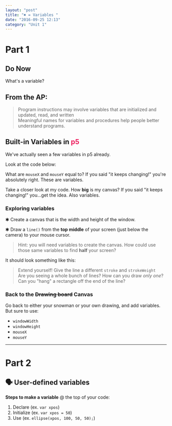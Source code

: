 ```yaml
---
layout: "post"
title: "✖ = Variables "
date: "2016-09-25 12:13"
category: "Unit 1"
---
```


# Part 1

## Do Now
What's a variable?

## From the AP:
> Program instructions may involve variables that are initialized and updated, read, and written    
> Meaningful names for variables and procedures help people better understand programs.

## Built-in Variables in <span style="color: #ED1F5E">p5</span>
We've actually seen a few variables in p5 already.

Look at the code below:

<script type="text/p5" data-autoplay data-preview-width="300" data-preview-height="">
// This goes at the top of your code
function setup(){
    createCanvas(windowWidth,windowHeight)
}

function draw(){
background('white')
textSize(10)
text('Mouse X = ' + mouseX + " | Mouse Y = " + mouseY, 10, 10)
}
</script>

What are `mouseX` and `mouseY` equal to? If you said "it keeps changing!" you're absolutely right. These are variables.

Take a closer look at my code. How **big** is my canvas? If you said "it keeps changing!" you...get the idea. Also variables.

### Exploring variables
✱ Create a canvas that is the width and height of the window.

✱ Draw a `line()` from the **top middle** of your screen (just below the camera) to your mouse cursor.

> Hint: you will need variables to create the canvas. How could use those same variables to find **half** your screen?

It should look something like this:

<script type="text/p5" data-autoplay data-preview-width="720" data-preview-height="">
function setup() {
  createCanvas(windowWidth,windowHeight)
}

function draw() {
  background('white')
  line(windowWidth/2,0,mouseX,mouseY)
}
</script>

> Extend yourself! Give the line a different `stroke` and `strokeWeight`    
>Are you seeing a whole bunch of lines? How can you draw _only one_?    
> Can you "hang" a rectangle off the end of the line?    

### Back to the ~~Drawing board~~ Canvas
Go back to either your snowman or your own drawing, and add variables. But sure to use:

- `windowWidth`
- `windowHeight`
- `mouseX`
- `mouseY`

---

# Part 2

## 🗣 User-defined variables

**Steps to make a variable**
@ the top of your code:

1. Declare (ex. `var xpos`)
2. Initialize (ex. `var xpos = 50`)
3. Use (ex. `ellipse(xpos, 100, 50, 50);`)

<script type="text/p5" data-autoplay data-preview-width="" data-preview-height="">
var xpos = 50
// What happens if you change me?

function setup() {
	createCanvas(windowWidth, windowHeight)
}

function draw() {
	background('#FEF790')
	fill('#7F1AE5')
	ellipse(xpos, 50, 50, 50);
}
</script>

